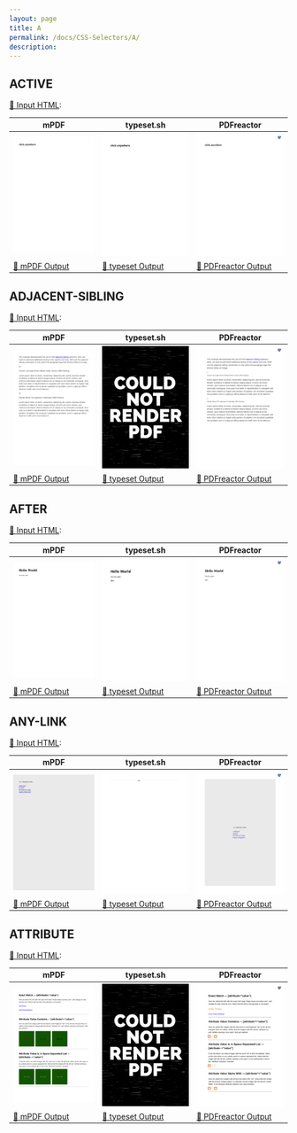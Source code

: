 ```yaml
---
layout: page
title: A
permalink: /docs/CSS-Selectors/A/
description: 
---
```




## ACTIVE

[📄 Input HTML](/html/CSS%20Selectors/A/active.html):

| mPDF | typeset.sh | PDFreactor |
|---------|---------|---------|
| ![mPDF Preview](mpdf__html_CSS_Selectors_A_active.html.png) | ![typeset Preview](typeset__html_CSS_Selectors_A_active.html.png) | ![PDFreactor Preview](pdfreactor__html_CSS_Selectors_A_active.html.png) |
| [📕 mPDF Output](mpdf__html_CSS_Selectors_A_active.html.pdf) | [📕 typeset Output](typeset__html_CSS_Selectors_A_active.html.pdf) | [📕 PDFreactor Output](pdfreactor__html_CSS_Selectors_A_active.html.pdf) |

## ADJACENT-SIBLING

[📄 Input HTML](/html/CSS%20Selectors/A/adjacent-sibling.html):

| mPDF | typeset.sh | PDFreactor |
|---------|---------|---------|
| ![mPDF Preview](mpdf__html_CSS_Selectors_A_adjacent-sibling.html.png) | ![typeset Preview](typeset__html_CSS_Selectors_A_adjacent-sibling.html.png) | ![PDFreactor Preview](pdfreactor__html_CSS_Selectors_A_adjacent-sibling.html.png) |
| [📕 mPDF Output](mpdf__html_CSS_Selectors_A_adjacent-sibling.html.pdf) | [📕 typeset Output](typeset__html_CSS_Selectors_A_adjacent-sibling.html.pdf) | [📕 PDFreactor Output](pdfreactor__html_CSS_Selectors_A_adjacent-sibling.html.pdf) |

## AFTER

[📄 Input HTML](/html/CSS%20Selectors/A/after.html):

| mPDF | typeset.sh | PDFreactor |
|---------|---------|---------|
| ![mPDF Preview](mpdf__html_CSS_Selectors_A_after.html.png) | ![typeset Preview](typeset__html_CSS_Selectors_A_after.html.png) | ![PDFreactor Preview](pdfreactor__html_CSS_Selectors_A_after.html.png) |
| [📕 mPDF Output](mpdf__html_CSS_Selectors_A_after.html.pdf) | [📕 typeset Output](typeset__html_CSS_Selectors_A_after.html.pdf) | [📕 PDFreactor Output](pdfreactor__html_CSS_Selectors_A_after.html.pdf) |

## ANY-LINK

[📄 Input HTML](/html/CSS%20Selectors/A/any-link.html):

| mPDF | typeset.sh | PDFreactor |
|---------|---------|---------|
| ![mPDF Preview](mpdf__html_CSS_Selectors_A_any-link.html.png) | ![typeset Preview](typeset__html_CSS_Selectors_A_any-link.html.png) | ![PDFreactor Preview](pdfreactor__html_CSS_Selectors_A_any-link.html.png) |
| [📕 mPDF Output](mpdf__html_CSS_Selectors_A_any-link.html.pdf) | [📕 typeset Output](typeset__html_CSS_Selectors_A_any-link.html.pdf) | [📕 PDFreactor Output](pdfreactor__html_CSS_Selectors_A_any-link.html.pdf) |

## ATTRIBUTE

[📄 Input HTML](/html/CSS%20Selectors/A/attribute.html):

| mPDF | typeset.sh | PDFreactor |
|---------|---------|---------|
| ![mPDF Preview](mpdf__html_CSS_Selectors_A_attribute.html.png) | ![typeset Preview](typeset__html_CSS_Selectors_A_attribute.html.png) | ![PDFreactor Preview](pdfreactor__html_CSS_Selectors_A_attribute.html.png) |
| [📕 mPDF Output](mpdf__html_CSS_Selectors_A_attribute.html.pdf) | [📕 typeset Output](typeset__html_CSS_Selectors_A_attribute.html.pdf) | [📕 PDFreactor Output](pdfreactor__html_CSS_Selectors_A_attribute.html.pdf) |


